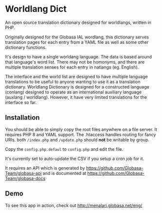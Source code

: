 # Worldlang Dict

An open source translation dictionary designed for worldlangs, written in PHP.

Originally designed for the Globasa IAL wordlang, this dictionary
serves translation pages for each entry from a YAML file as well as some
other dictionary functions.

It's design to have a single worldang language. The data is based around that language's
word list. There may not be homonyms, and there are multiple translation senses for
each entry in natlangs (eg. English).

The interface and the world list are designed to have multiple language
translations to be useful to anyone wanting to use it as a translation
dictionary. Worldlang Dictionary is designed for a constructed language (conlang)
designed to operate as an international auxiliary language (auxlang /
worldlang). However, it have very limited translations for the interface so far.

## Installation

You should be able to simply copy the root files anywhere on a file server. It
requires PHP 8 and YAML support. The .htaccess
handles routing for fancy URIs. both `/index.php` and `/update.php` should
__not__ be writable by group.

Copy the `config.php.defaul` to `config.php` and edit the file.

It's currently set to auto-update the CSV if you setup a cron job for it.

It requires an API which is generated by https://github.com/Globasa-Team/globasa-api
and is documented at https://github.com/Globasa-Team/globasa-docs

## Demo

To see this app in action, check out http://menalari.globasa.net/eng/
